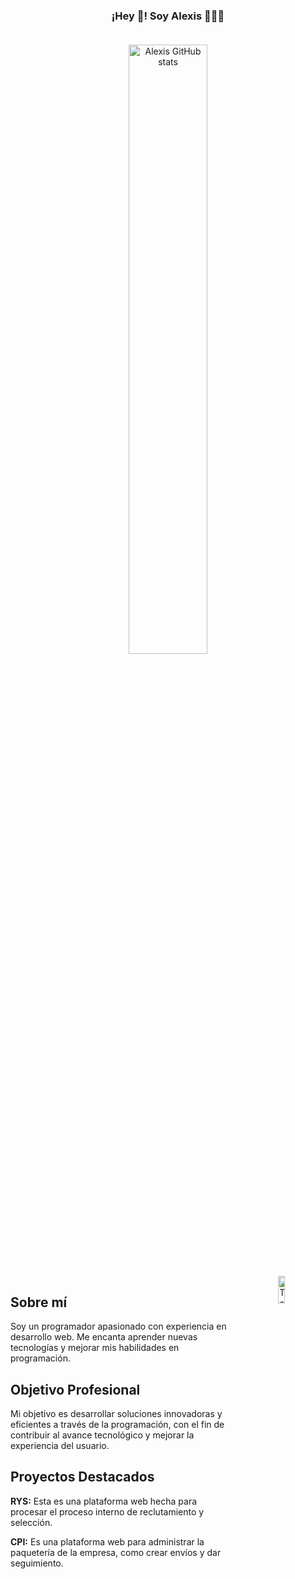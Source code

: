 <p align="center" width="300">
   <h3 align="center">¡Hey 👋! Soy Alexis 👨🏻‍💻</h3>
</p>
<div align="center">
 <img src="https://github-readme-stats-cyan-omega-91.vercel.app/api?username=alexismendozas&show_icons=true&theme=vue-dark" alt="Alexis GitHub stats" style="width: 50%; margin: 20px auto">
</div>
<div style="display: flex;">
  <div style="width: 70%; padding-right: 20px;">
    <h2>Sobre mí</h2>
    <p>Soy un programador apasionado con experiencia en desarrollo web. Me encanta aprender nuevas tecnologías y mejorar mis habilidades en programación.</p>
    <h2>Objetivo Profesional</h2>
    <p>Mi objetivo es desarrollar soluciones innovadoras y eficientes a través de la programación, con el fin de contribuir al avance tecnológico y mejorar la experiencia del usuario.</p>
    <h2>Proyectos Destacados</h2>
    <p><strong>RYS:</strong> Esta es una plataforma web hecha para procesar el proceso interno de reclutamiento y selección.</p>
    <p><strong>CPI:</strong> Es una plataforma web para administrar la paquetería de la empresa, como crear envíos y dar seguimiento.</p>
  </div>
  <div align="center">
    <img src="https://github-readme-stats-cyan-omega-91.vercel.app/api/top-langs/?username=alexismendozas&layout=pie" alt="Top Languages" style="width: 30%;">
  </div>
</div>
